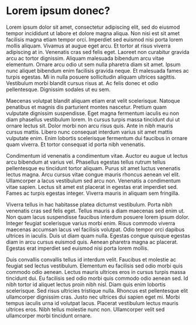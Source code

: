 # Lorem ipsum donec?

Lorem ipsum dolor sit amet, consectetur adipiscing elit, sed do eiusmod tempor incididunt ut labore et dolore magna aliqua. Non nisi est sit amet facilisis magna etiam tempor orci. Imperdiet sed euismod nisi porta lorem mollis aliquam. Vivamus at augue eget arcu. Et tortor at risus viverra adipiscing at in. Venenatis cras sed felis eget. Laoreet non curabitur gravida arcu ac tortor dignissim. Aliquam malesuada bibendum arcu vitae elementum. Ornare arcu odio ut sem nulla pharetra diam sit amet. Ipsum nunc aliquet bibendum enim facilisis gravida neque. Et malesuada fames ac turpis egestas. Mi in nulla posuere sollicitudin aliquam ultrices sagittis. Vestibulum morbi blandit cursus risus at. Ac felis donec et odio pellentesque. Dignissim sodales ut eu sem.

Maecenas volutpat blandit aliquam etiam erat velit scelerisque. Natoque penatibus et magnis dis parturient montes nascetur. Pretium quam vulputate dignissim suspendisse. Eget magna fermentum iaculis eu non diam phasellus vestibulum lorem. In cursus turpis massa tincidunt dui ut ornare lectus sit. Dolor morbi non arcu risus quis. Ante in nibh mauris cursus mattis. Libero nunc consequat interdum varius sit amet mattis vulputate enim. Enim lobortis scelerisque fermentum dui faucibus in ornare quam viverra. Et tortor consequat id porta nibh venenatis.

Condimentum id venenatis a condimentum vitae. Auctor eu augue ut lectus arcu bibendum at varius vel. Phasellus egestas tellus rutrum tellus pellentesque eu tincidunt tortor aliquam. Purus sit amet luctus venenatis lectus magna. Arcu cursus vitae congue mauris rhoncus aenean vel elit. Ullamcorper a lacus vestibulum sed arcu non. Venenatis a condimentum vitae sapien. Lectus sit amet est placerat in egestas erat imperdiet sed. Fames ac turpis egestas integer. Viverra mauris in aliquam sem fringilla.

Viverra tellus in hac habitasse platea dictumst vestibulum. Porta nibh venenatis cras sed felis eget. Tellus mauris a diam maecenas sed enim ut. Non quam lacus suspendisse faucibus interdum posuere lorem ipsum dolor. Integer feugiat scelerisque varius morbi enim. Risus commodo viverra maecenas accumsan lacus vel facilisis volutpat. Odio tempor orci dapibus ultrices in iaculis. Duis ut diam quam nulla. Egestas congue quisque egestas diam in arcu cursus euismod quis. Aenean pharetra magna ac placerat. Egestas erat imperdiet sed euismod nisi porta lorem mollis.

Duis convallis convallis tellus id interdum velit. Faucibus et molestie ac feugiat sed lectus vestibulum. Elementum eu facilisis sed odio morbi quis commodo odio aenean. Lectus mauris ultrices eros in cursus turpis massa tincidunt dui. Eu facilisis sed odio morbi quis commodo odio aenean sed. Id nibh tortor id aliquet lectus proin nibh nisl. Diam quis enim lobortis scelerisque. Sed risus ultricies tristique nulla. Rhoncus est pellentesque elit ullamcorper dignissim cras. Justo nec ultrices dui sapien eget mi. Morbi tempus iaculis urna id volutpat lacus. Placerat vestibulum lectus mauris ultrices eros. Nibh tellus molestie nunc non. Ullamcorper velit sed ullamcorper morbi tincidunt ornare.
